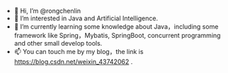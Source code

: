 - 👋 Hi, I’m @rongchenlin
- 👀 I’m interested in Java and Artificial Intelligence.
- 🌱 I’m currently learning some knowledge about Java，including some framework like Spring，Mybatis, SpringBoot, concurrent programming and other small develop tools.
- 📫 You can touch me by my blog，the link is https://blog.csdn.net/weixin_43742062 .


